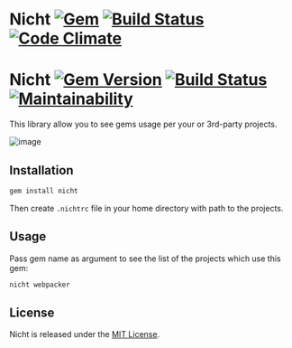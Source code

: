 # Nicht [![Gem](https://img.shields.io/gem/v/nicht.svg)](https://rubygems.org/gems/nicht) [![Build Status](https://img.shields.io/travis/vavgustov/nicht/master.svg)](https://travis-ci.org/vavgustov/nicht) [![Code Climate](https://img.shields.io/codeclimate/maintainability/Nickersoft/dql.svg)](https://codeclimate.com/github/vavgustov/nicht)

# Nicht [![Gem Version](https://badge.fury.io/rb/nicht.svg)](https://badge.fury.io/rb/nicht) [![Build Status](https://travis-ci.org/vavgustov/nicht.svg)](https://travis-ci.org/vavgustov/nicht) [![Maintainability](https://api.codeclimate.com/v1/badges/07213753a4c9e6863edc/maintainability)](https://codeclimate.com/github/vavgustov/nicht/maintainability)

This library allow you to see gems usage per your or 3rd-party projects.

![image](https://user-images.githubusercontent.com/312873/28325799-7810e96a-6be7-11e7-8d82-2814a9233cfb.png)

## Installation

```bash
gem install nicht
```

Then create `.nichtrc` file in your home directory with path to the projects. 

## Usage

Pass gem name as argument to see the list of the projects which use this gem:

```bash
nicht webpacker
```

## License

Nicht is released under the [MIT License](https://opensource.org/licenses/MIT).
